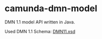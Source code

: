 camunda-dmn-model
==================

DMN 1.1 model API written in Java.

Used DMN 1.1 Schema: [DMN11.xsd](src/main/resources/org/camunda/bpm/model/dmn/schema/DMN11.xsd)

